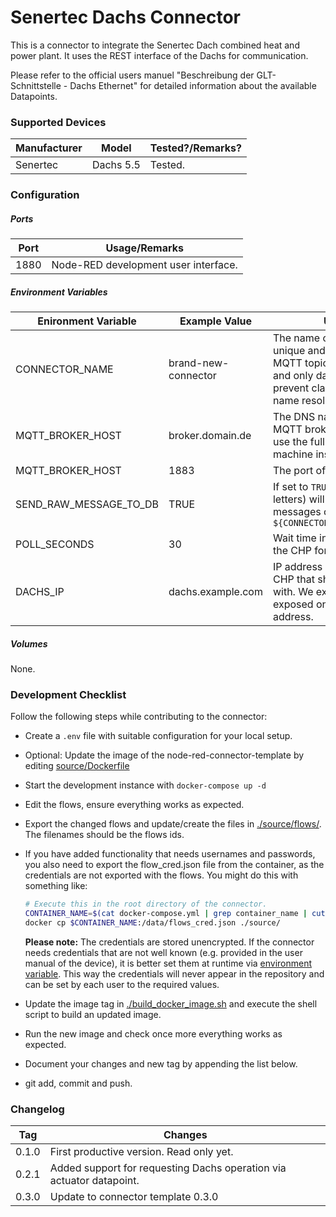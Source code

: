 # Senertec Dachs Connector

This is a connector to integrate the Senertec Dach combined heat and power plant. It uses the REST interface of the Dachs for communication.

Please refer to the official users manuel "Beschreibung der GLT-Schnittstelle - Dachs Ethernet" for detailed information about the available Datapoints.

### Supported Devices

| Manufacturer | Model     | Tested?/Remarks? |
| ------------ | --------- | ---------------- |
| Senertec     | Dachs 5.5 | Tested.          |



### Configuration

##### Ports

| Port | Usage/Remarks                        |
| ---- | ------------------------------------ |
| 1880 | Node-RED development user interface. |

##### Environment Variables

| Enironment Variable    | Example  Value      | Usage/Remarks                                                |
| ---------------------- | ------------------- | ------------------------------------------------------------ |
| CONNECTOR_NAME         | brand-new-connector | The name of the connector. Must be unique and is used to compute the MQTT topics. Use all lowercase chars and only dashes for separation to prevent clashes with Dockers internal name resolution system. |
| MQTT_BROKER_HOST       | broker.domain.de    | The DNS name or IP address of the MQTT broker. `localhost` will not work, use the full DNS name of the host machine instead. |
| MQTT_BROKER_HOST       | 1883                | The port of the MQTT broker.                                 |
| SEND_RAW_MESSAGE_TO_DB | TRUE                | If set to `TRUE` (that is a string of capital letters) will publish all received raw messages on topic `${CONNECTOR_NAME}/raw_message_to_db` |
| POLL_SECONDS           | 30                  | Wait time in seconds between polling the CHP for sensor data. |
| DACHS_IP               | dachs.example.com   | IP address or DNS name of the Dachs CHP that  should be communicated with. We expect the REST API exposed on port 8080 of that address. |

##### Volumes

None.



### Development Checklist

Follow the following steps while contributing to the connector:

* Create a `.env` file with suitable configuration for your local setup.

* Optional: Update the image of the node-red-connector-template by editing [source/Dockerfile](source/Dockerfile) 

* Start the development instance with  `docker-compose up -d`

* Edit the flows, ensure everything works as expected.

* Export the changed flows and update/create the files in [./source/flows/](./source/flows/). The filenames should be the flows ids.

* If you have added functionality that needs usernames and passwords, you also need to export the flow_cred.json file from the container, as the credentials are not exported with the flows. You might do this with something like:

  ```bash
  # Execute this in the root directory of the connector.
  CONTAINER_NAME=$(cat docker-compose.yml | grep container_name | cut -d : -f 2 | xargs )
  docker cp $CONTAINER_NAME:/data/flows_cred.json ./source/
  ```

  **Please note:** 
  The credentials are stored unencrypted. If the connector needs credentials that are not well known (e.g. provided in the user manual of the device), it is better set them at runtime via [environment variable](https://nodered.org/docs/user-guide/environment-variables). This way the credentials will never appear in the repository and can be set by each user to the required values.

* Update the image tag in  [./build_docker_image.sh](./build_docker_image.sh) and execute the shell script to build an updated image. 

* Run the new image and check once more everything works as expected.

* Document your changes and new tag by appending the list below.

* git add, commit and push.



### Changelog

| Tag   | Changes                                                      |
| ----- | ------------------------------------------------------------ |
| 0.1.0 | First productive version. Read only yet.                     |
| 0.2.1 | Added support for requesting Dachs operation via actuator datapoint. |
| 0.3.0 | Update to connector template 0.3.0                           |